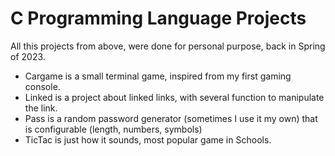 # C Programming Language Projects

All this projects from above, were done for personal purpose, back in Spring of 2023.
- Cargame is a small terminal game, inspired from my first gaming console.
- Linked is a project about linked links, with several function to manipulate the link.
- Pass is a random password generator (sometimes I use it my own) that is configurable (length, numbers, symbols)
- TicTac is just how it sounds, most popular game in Schools.
